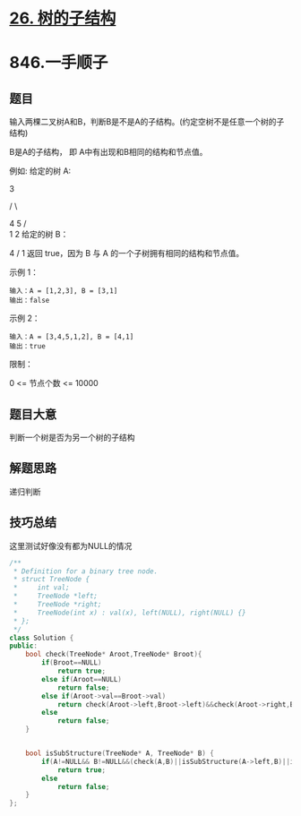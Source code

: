 # [26. 树的子结构](https://leetcode-cn.com/problems/shu-de-zi-jie-gou-lcof/)

# 846.一手顺子

## 题目

输入两棵二叉树A和B，判断B是不是A的子结构。(约定空树不是任意一个树的子结构)

B是A的子结构， 即 A中有出现和B相同的结构和节点值。

例如:
给定的树 A:

3

/ \

   4   5
  / \
 1   2
给定的树 B：

   4 
  /
 1
返回 true，因为 B 与 A 的一个子树拥有相同的结构和节点值。

示例 1：

```
输入：A = [1,2,3], B = [3,1]
输出：false
```


示例 2：

```
输入：A = [3,4,5,1,2], B = [4,1]
输出：true
```


限制：

0 <= 节点个数 <= 10000

## 题目大意

判断一个树是否为另一个树的子结构

## 解题思路

递归判断



## 技巧总结

这里测试好像没有都为NULL的情况

```c++
/**
 * Definition for a binary tree node.
 * struct TreeNode {
 *     int val;
 *     TreeNode *left;
 *     TreeNode *right;
 *     TreeNode(int x) : val(x), left(NULL), right(NULL) {}
 * };
 */
class Solution {
public:
    bool check(TreeNode* Aroot,TreeNode* Broot){
        if(Broot==NULL)
            return true;
        else if(Aroot==NULL)
            return false;
        else if(Aroot->val==Broot->val)
            return check(Aroot->left,Broot->left)&&check(Aroot->right,Broot->right);
        else
            return false;
    }


    bool isSubStructure(TreeNode* A, TreeNode* B) {
        if(A!=NULL&& B!=NULL&&(check(A,B)||isSubStructure(A->left,B)||isSubStructure(A->right,B)))
            return true;
        else
            return false;
    }
};
```

